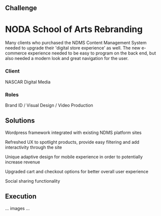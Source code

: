 <div class="section challenge" id="other">
  <h2>Challenge</h2>

  <h1>NODA School of Arts Rebranding</h1>

  <p>Many clients who purchased the NDMS Content Management System needed to upgrade their 'digital store experience' as well. The new e-commerce experience needed to be easy to program on the back end, but also needed a modern look and great navigation for the user.</p>

  <div class="role">
    <h3>Client</h3>
    <p>NASCAR Digital Media</p>
  </div>

  <div class="role">
    <h3>Roles</h3>
    <p>Brand ID / Visual Design / Video Production</p>
  </div>

</div>


<div class="section solutions">
  <h2>Solutions</h2>

  <p>Wordpress framework integrated with existing NDMS platform sites</p>
  <p>Refreshed UX to spotlight products, provide easy filtering and add interactivity through the site</p>
  <p>Unique adaptive design for mobile experience in order to potentially increase revenue</p>
  <p>Upgraded cart and checkout options for better overall user experience</p>
  <p>Social sharing functionality</p>
</div>


<div class="section execution">
  <h2>Execution</h2>
  <p>... images ...</p>
</div>

